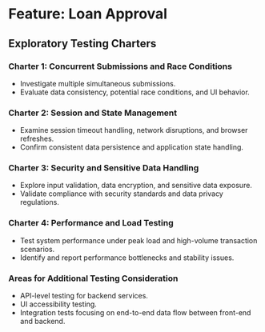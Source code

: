 # Feature: Loan Approval

## Exploratory Testing Charters

### Charter 1: Concurrent Submissions and Race Conditions

- Investigate multiple simultaneous submissions.
- Evaluate data consistency, potential race conditions, and UI behavior.

### Charter 2: Session and State Management

- Examine session timeout handling, network disruptions, and browser refreshes.
- Confirm consistent data persistence and application state handling.

### Charter 3: Security and Sensitive Data Handling

- Explore input validation, data encryption, and sensitive data exposure.
- Validate compliance with security standards and data privacy regulations.

### Charter 4: Performance and Load Testing

- Test system performance under peak load and high-volume transaction scenarios.
- Identify and report performance bottlenecks and stability issues.

### Areas for Additional Testing Consideration

- API-level testing for backend services.
- UI accessibility testing.
- Integration tests focusing on end-to-end data flow between front-end and backend.
